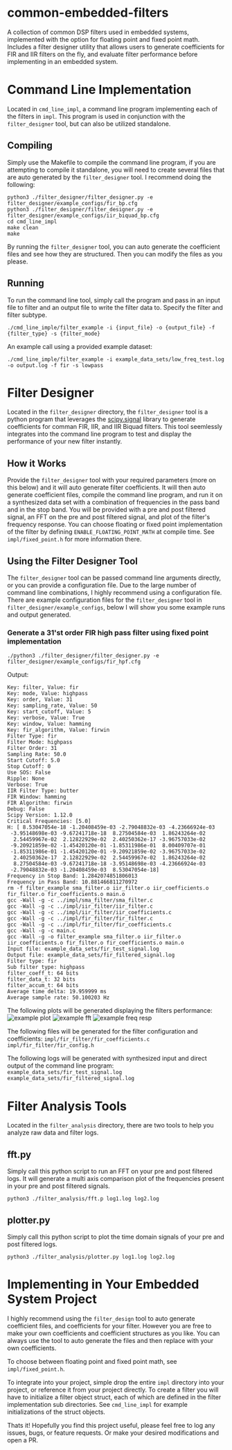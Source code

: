 # common-embedded-filters
A collection of common DSP filters used in embedded systems, implemented with the option for floating point and fixed point math. Includes a filter designer utility that allows users to generate coefficients for FIR and IIR filters on the fly, and evaluate filter performance before implementing in an embedded system.
# Command Line Implementation
Located in `cmd_line_impl`, a command line program implementing each of the filters in `impl`. This program is used in conjunction with the `filter_designer` tool, but can also be utilized standalone.
## Compiling
Simply use the Makefile to compile the command line program, if you are attempting to compile it standalone, you will need to create several files that are auto generated by the `filter_designer` tool. I recommend doing the following:
```
python3 ./filter_designer/filter_designer.py -e filter_designer/example_configs/fir_bp.cfg
python3 ./filter_designer/filter_designer.py -e filter_designer/example_configs/iir_biquad_bp.cfg
cd cmd_line_impl
make clean
make
```
By running the `filter_designer` tool, you can auto generate the coefficient files and see how they are structured. Then you can modify the files as you please.
## Running
To run the command line tool, simply call the program and pass in an input file to filter and an output file to write the filter data to. Specify the filter and filter subtype.
```
./cmd_line_imple/filter_example -i {input_file} -o {output_file} -f {filter_type} -s {filter_mode}
```
An example call using a provided example dataset:
```
./cmd_line_imple/filter_example -i example_data_sets/low_freq_test.log -o output.log -f fir -s lowpass
```
# Filter Designer
Located in the `filter_designer` directory, the `filter_designer` tool is a python program that leverages the [scipy.signal](https://docs.scipy.org/doc/scipy/reference/signal.html) library to generate coefficients for comman FIR, IIR, and IIR Biquad filters. This tool seemlessly integrates into the command line program to test and display the performance of your new filter instantly. 
## How it Works
Provide the `filter_designer` tool with your required parameters (more on this below) and it will auto generate filter coefficients. It will then auto generate coefficient files, compile the command line program, and run it on a synthesized data set with a combination of frequencies in the pass band and in the stop band. You will be provided with a pre and post filtered signal, an FFT on the pre and post filtered signal, and plot of the filter's frequency response. You can choose floating or fixed point implementation of the filter by defining `ENABLE_FLOATING_POINT_MATH` at compile time. See `impl/fixed_point.h` for more information there.
## Using the Filter Designer Tool
The `filter_designer` tool can be passed command line arguments directly, or you can provide a configuration file. Due to the large number of command line combinations, I highly recommend using a configuration file. There are example configuration files for the `filter_designer` tool in `filter_designer/example_configs`, below I will show you some example runs and output generated.
### Generate a 31'st order FIR high pass filter using fixed point implementation
```
./python3 ./filter_designer/filter_designer.py -e filter_designer/example_configs/fir_hpf.cfg
```
Output:
```
Key: filter, Value: fir
Key: mode, Value: highpass
Key: order, Value: 31
Key: sampling_rate, Value: 50
Key: start_cutoff, Value: 5
Key: verbose, Value: True
Key: window, Value: hamming
Key: fir_algorithm, Value: firwin
Filter Type: fir
Filter Mode: highpass
Filter Order: 31
Sampling Rate: 50.0
Start Cutoff: 5.0
Stop Cutoff: 0
Use SOS: False
Ripple: None
Verbose: True
IIR Filter Type: butter
FIR Window: hamming
FIR Algorithm: firwin
Debug: False
Scipy Version: 1.12.0
Critical Frequencies: [5.0]
H: [ 8.53047054e-18 -1.20408459e-03 -2.79048832e-03 -4.23666924e-03
 -3.95148698e-03 -9.67241718e-18  8.27504584e-03  1.86243264e-02
  2.54459967e-02  2.12822929e-02  2.40250362e-17 -3.96757033e-02
 -9.20921859e-02 -1.45420120e-01 -1.85311986e-01  8.00409707e-01
 -1.85311986e-01 -1.45420120e-01 -9.20921859e-02 -3.96757033e-02
  2.40250362e-17  2.12822929e-02  2.54459967e-02  1.86243264e-02
  8.27504584e-03 -9.67241718e-18 -3.95148698e-03 -4.23666924e-03
 -2.79048832e-03 -1.20408459e-03  8.53047054e-18]
Frequency in Stop Band: 1.2842074851806013
Frequency in Pass Band: 10.881466811270972
rm -f filter_example sma_filter.o iir_filter.o iir_coefficients.o fir_filter.o fir_coefficients.o main.o
gcc -Wall -g -c ../impl/sma_filter/sma_filter.c
gcc -Wall -g -c ../impl/iir_filter/iir_filter.c
gcc -Wall -g -c ../impl/iir_filter/iir_coefficients.c
gcc -Wall -g -c ../impl/fir_filter/fir_filter.c
gcc -Wall -g -c ../impl/fir_filter/fir_coefficients.c
gcc -Wall -g -c main.c
gcc -Wall -g -o filter_example sma_filter.o iir_filter.o iir_coefficients.o fir_filter.o fir_coefficients.o main.o
Input file: example_data_sets/fir_test_signal.log
Output file: example_data_sets/fir_filtered_signal.log
Filter type: fir
Sub filter type: highpass
filter_coeff_t: 64 bits
filter_data_t: 32 bits
filter_accum_t: 64 bits
Average time delta: 19.959999 ms
Average sample rate: 50.100203 Hz
```
The following plots will be generated displaying the filters performance:
![example plot](documentation/hpf_example_plot.png)
![example fft](documentation/hpf_example_fft.png)
![example freq resp](documentation/hpf_example_freq_resp.png)

The following files will be generated for the filter configuration and coefficients:
`impl/fir_filter/fir_coefficients.c`
`impl/fir_filter/fir_config.h`

The following logs will be generated with synthesized input and direct output of the command line program:
`example_data_sets/fir_test_signal.log`
`example_data_sets/fir_filtered_signal.log`
# Filter Analysis Tools
Located in the `filter_analysis` directory, there are two tools to help you analyze raw data and filter logs.
## fft.py
Simply call this python script to run an FFT on your pre and post filtered logs. It will generate a multi axis comparison plot of the frequencies present in your pre and post filtered signals.
```
python3 ./filter_analysis/fft.p log1.log log2.log
```
## plotter.py
Simply call this python script to plot the time domain signals of your pre and post filtered logs.
```
python3 ./filter_analysis/plotter.py log1.log log2.log
```
# Implementing in Your Embedded System Project
I highly recommend using the `filter_design` tool to auto generate coefficient files, and coefficients for your filter. However you are free to make your own coefficients and coefficient structures as you like. You can always use the tool to auto generate the files and then replace with your own coefficients.

To choose between floating point and fixed point math, see `impl/fixed_point.h`.

To integrate into your project, simple drop the entire `impl` directory into your project, or reference it from your project directly. To create a filter you will have to initialize a filter object struct, each of which are defined in the filter implementation sub directories. See `cmd_line_impl` for example initializations of the struct objects.

Thats it! Hopefully you find this project useful, please feel free to log any issues, bugs, or feature requests. Or make your desired modifications and open a PR.